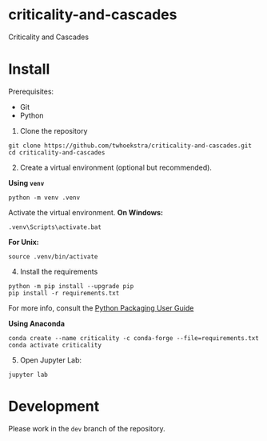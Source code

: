 # criticality-and-cascades
Criticality and Cascades

# Install

Prerequisites:
- Git
- Python

1. Clone the repository
```shell
git clone https://github.com/twhoekstra/criticality-and-cascades.git
cd criticality-and-cascades
```

2. Create a virtual environment (optional but recommended). 

**Using `venv`** 
```shell
python -m venv .venv
```

Activate the virtual environment. 
**On Windows:**
```shell
.venv\Scripts\activate.bat
```

**For Unix:**
```shell
source .venv/bin/activate
```

4. Install the requirements
```shell
python -m pip install --upgrade pip
pip install -r requirements.txt
```

For more info, 
consult the [Python Packaging User Guide](https://packaging.python.org/guides/installing-using-pip-and-virtual-environments/)


**Using Anaconda**
```shell
conda create --name criticality -c conda-forge --file=requirements.txt
conda activate criticality
```

5. Open Jupyter Lab:
```shell
jupyter lab
```

# Development
Please work in the `dev` branch of the repository.
